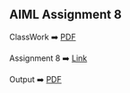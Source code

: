## AIML Assignment 8

ClassWork :arrow_right: [PDF](https://drive.google.com/file/d/1U7nhF9xOMAuigbgEBdUfRoqje2fE1LTe/view?usp=share_link)

Assignment 8 :arrow_right: [Link](clustering.py)

Output :arrow_right: [PDF](https://drive.google.com/file/d/1XjQKS8Oidlzipq24FvLabGnD99QA0JYC/view?usp=share_link)
